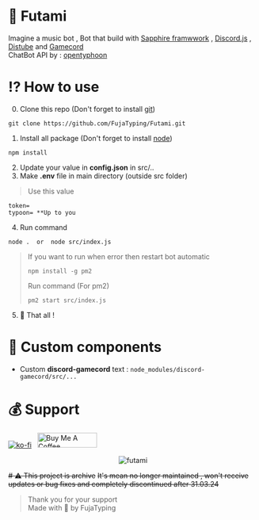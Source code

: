 # 💙 Futami
Imagine a music bot , Bot that build with [Sapphire framwwork](sapphirejs.dev) , [Discord.js](https://discordjs.guide/#before-you-begin) , [Distube](https://distube.js.org/) and [Gamecord](https://discord-gamecord.js.org/)<br>
ChatBot API by : [opentyphoon](https://opentyphoon.ai/)

# ⁉ How to use
0. Clone this repo (Don't forget to install [git](https://git-scm.com/downloads))
```
git clone https://github.com/FujaTyping/Futami.git
```
1. Install all package (Don't forget to install [node](https://nodejs.org/en/download))
```
npm install
```
2. Update your value in **config.json** in src/.. <br>
3. Make **.env** file in main directory (outside src folder)
> Use this value
```
token=
typoon= **Up to you
```
4. Run command
```
node .  or  node src/index.js
```
> If you want to run when error then restart bot automatic
> ```
> npm install -g pm2
> ```
> Run command (For pm2)
> ```
> pm2 start src/index.js
> ```
5. 🎉 That all !

# 🔷 Custom components
- Custom **discord-gamecord** text : `node_modules/discord-gamecord/src/...`

# 💰 Support
[![ko-fi](https://ko-fi.com/img/githubbutton_sm.svg)](https://ko-fi.com/L4L5X244N) &nbsp; <a href="https://www.buymeacoffee.com/fujatyping" target="_blank"><img src="https://cdn.buymeacoffee.com/buttons/v2/default-red.png" alt="Buy Me A Coffee" style="height: 30px !important;width: 120px !important;" ></a>

<p align="center"> <img src="https://count.getloli.com/get/@futami?theme=moebooru" alt="futami" /> </p>

~~# ⚠️ This project is archive~~
~~It's mean no longer maintained , won't receive updates or bug fixes and completely discontinued after 31.03.24~~

> Thank you for your support<br/>
> Made with 🩷 by FujaTyping
